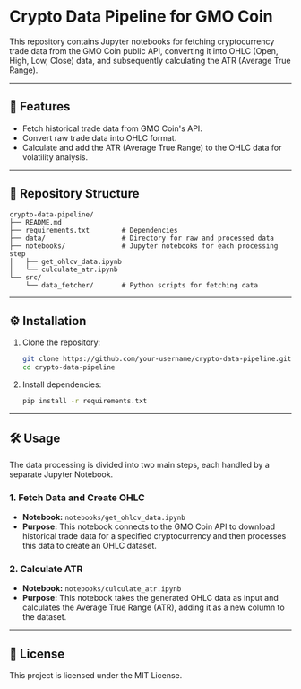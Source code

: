 # Crypto Data Pipeline for GMO Coin

This repository contains Jupyter notebooks for fetching cryptocurrency trade data from the GMO Coin public API, converting it into OHLC (Open, High, Low, Close) data, and subsequently calculating the ATR (Average True Range).

---

## 🚀 Features
- Fetch historical trade data from GMO Coin's API.
- Convert raw trade data into OHLC format.
- Calculate and add the ATR (Average True Range) to the OHLC data for volatility analysis.

---

## 📂 Repository Structure
```
crypto-data-pipeline/
├── README.md
├── requirements.txt        # Dependencies
├── data/                   # Directory for raw and processed data
├── notebooks/              # Jupyter notebooks for each processing step
│   ├── get_ohlcv_data.ipynb
│   └── culculate_atr.ipynb
└── src/
    └── data_fetcher/       # Python scripts for fetching data
```

---

## ⚙️ Installation
1. Clone the repository:
   ```bash
   git clone https://github.com/your-username/crypto-data-pipeline.git
   cd crypto-data-pipeline
   ```

2. Install dependencies:
   ```bash
   pip install -r requirements.txt
   ```

---

## 🛠 Usage

The data processing is divided into two main steps, each handled by a separate Jupyter Notebook.

### 1. Fetch Data and Create OHLC
- **Notebook:** `notebooks/get_ohlcv_data.ipynb`
- **Purpose:** This notebook connects to the GMO Coin API to download historical trade data for a specified cryptocurrency and then processes this data to create an OHLC dataset.

### 2. Calculate ATR
- **Notebook:** `notebooks/culculate_atr.ipynb`
- **Purpose:** This notebook takes the generated OHLC data as input and calculates the Average True Range (ATR), adding it as a new column to the dataset.

---

## 📜 License

This project is licensed under the MIT License.